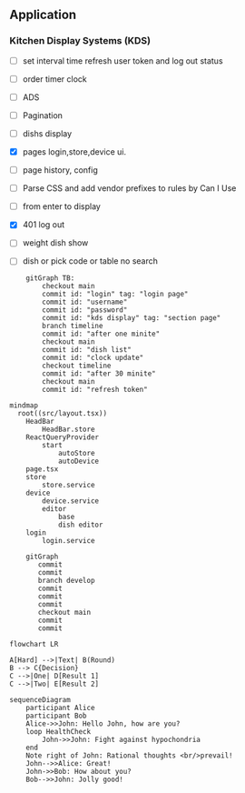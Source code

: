 ## Application

### Kitchen Display Systems (KDS)

- [ ] set interval time refresh user token and log out status
- [ ] order timer clock
- [ ] ADS
- [ ] Pagination
- [ ] dishs display
- [x] pages login,store,device ui.
- [ ] page history, config
- [ ] Parse CSS and add vendor prefixes to rules by Can I Use 
- [ ] from enter to display
- [x] 401 log out
- [ ] weight dish show
- [ ] dish or pick code or table no search


```mermaid
    gitGraph TB:
        checkout main
        commit id: "login" tag: "login page"
        commit id: "username"
        commit id: "password"
        commit id: "kds display" tag: "section page"
        branch timeline
        commit id: "after one minite"
        checkout main
        commit id: "dish list"
        commit id: "clock update"
        checkout timeline
        commit id: "after 30 minite"
        checkout main
        commit id: "refresh token"
```

```mermaid
mindmap
  root((src/layout.tsx))
    HeadBar
        HeadBar.store
    ReactQueryProvider
        start
            autoStore
            autoDevice
    page.tsx
    store
        store.service
    device
        device.service
        editor
            base
            dish editor
    login
        login.service
```


```mermaid
    gitGraph
       commit
       commit
       branch develop
       commit
       commit
       commit
       checkout main
       commit
       commit
```

```mermaid
flowchart LR

A[Hard] -->|Text| B(Round)
B --> C{Decision}
C -->|One| D[Result 1]
C -->|Two| E[Result 2]
```


```mermaid
sequenceDiagram
    participant Alice
    participant Bob
    Alice->>John: Hello John, how are you?
    loop HealthCheck
        John->>John: Fight against hypochondria
    end
    Note right of John: Rational thoughts <br/>prevail!
    John-->>Alice: Great!
    John->>Bob: How about you?
    Bob-->>John: Jolly good!
```